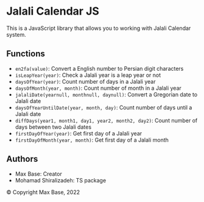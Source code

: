 # Jalali Calendar JS

This is a JavaScript library that allows you to working with Jalali Calendar system.

<!-- ## Features

* Jalali Calendar -->

## Functions

- `en2fa(value)`: Convert a English number to Persian digit characters
- `isLeapYear(year)`: Check a Jalali year is a leap year or not
- `daysOfYear(year)`: Count number of days in a Jalali year
- `daysOfMonth(year, month)`: Count number of month in a Jalali year
- `jalaliDate(yearnull, monthnull, daynull)`: Convert a Gregorian date to Jalali date
- `daysOfYearUntilDate(year, month, day)`: Count number of days until a Jalali date
- `diffDays(year1, month1, day1, year2, month2, day2)`: Count number of days between two Jalali dates
- `firstDayOfYear(year)`: Get first day of a Jalali year
- `firstDayOfMonth(year, month)`: Get first day of a Jalali month

## Authors

- Max Base: Creator
- Mohamad Shiralizadeh: TS package

© Copyright Max Base, 2022
